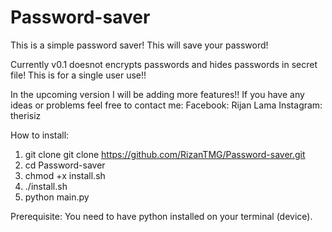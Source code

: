 # Password-saver
This is a simple password saver!
This will save your password!

Currently v0.1 doesnot encrypts passwords and hides passwords in secret file!
This is for a single user use!!

In the upcoming version I will be adding more features!!
If you have any ideas or problems feel free to contact me:
Facebook: Rijan Lama
Instagram: therisiz

How to install:
1. git clone git clone https://github.com/RizanTMG/Password-saver.git
2. cd Password-saver
3. chmod +x install.sh
4. ./install.sh
5. python main.py

Prerequisite:
You need to have python installed on your terminal (device).

